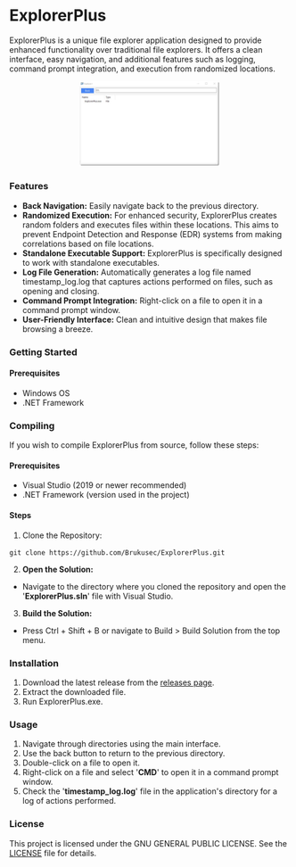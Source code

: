 # ExplorerPlus

ExplorerPlus is a unique file explorer application designed to provide enhanced functionality over traditional file explorers. It offers a clean interface, easy navigation, and additional features such as logging, command prompt integration, and execution from randomized locations.

<p align="center">
<img src="https://github.com/Brukusec/ExplorerPlus/blob/master/Explorer.jpg" width="50%" height="50%">
</p>

### Features
- **Back Navigation:** Easily navigate back to the previous directory.
- **Randomized Execution:** For enhanced security, ExplorerPlus creates random folders and executes files within these locations. This aims to prevent Endpoint Detection and Response (EDR) systems from making correlations based on file locations.
- **Standalone Executable Support:** ExplorerPlus is specifically designed to work with standalone executables.
- **Log File Generation:** Automatically generates a log file named timestamp_log.log that captures actions performed on files, such as opening and closing.
- **Command Prompt Integration:** Right-click on a file to open it in a command prompt window.
- **User-Friendly Interface:** Clean and intuitive design that makes file browsing a breeze.

### Getting Started

#### Prerequisites
- Windows OS
- .NET Framework


### Compiling
If you wish to compile ExplorerPlus from source, follow these steps:

#### Prerequisites
- Visual Studio (2019 or newer recommended)
- .NET Framework (version used in the project)

#### Steps
1. Clone the Repository:
```
git clone https://github.com/Brukusec/ExplorerPlus.git
```
2. **Open the Solution:**
*  Navigate to the directory where you cloned the repository and open the '**ExplorerPlus.sln**' file with Visual Studio.
3. **Build the Solution:**
*  Press Ctrl + Shift + B or navigate to Build > Build Solution from the top menu.


### Installation
1. Download the latest release from the [releases page](https://github.com/Brukusec/ExplorerPlus/releases/tag/v1.0.0). <!-- Replace '#' with the actual link to your releases page if you have one. -->
1. Extract the downloaded file.
1. Run ExplorerPlus.exe.

### Usage
1. Navigate through directories using the main interface.
1. Use the back button to return to the previous directory.
1. Double-click on a file to open it.
1. Right-click on a file and select '**CMD**' to open it in a command prompt window.
1. Check the '**timestamp_log.log**' file in the application's directory for a log of actions performed.

### License

This project is licensed under the GNU GENERAL PUBLIC LICENSE. See the [LICENSE](https://github.com/Brukusec/ExplorerPlus/blob/master/LICENSE.txt) file for details.
